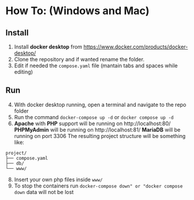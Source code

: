 # How To: (Windows and Mac)

## Install
1. Install **docker desktop** from https://www.docker.com/products/docker-desktop/
2. Clone the repository and if wanted rename the folder.
3. Edit if needed the ```compose.yaml``` file (mantain tabs and spaces while editing)

## Run
4. With docker desktop running, open a terminal and navigate to the repo folder
5. Run the command ```docker-compose up -d``` or ```docker compose up -d```
6. **Apache** with **PHP** support will be running on http://localhost:80/
    **PHPMyAdmin** will be running on http://localhost:81/
    **MariaDB** will be running on port 3306
    The resulting project structure will be something like:
```
project/
├── compose.yaml
├── db/
└── www/
```

8. Insert your own php files inside ```www/```
7. To stop the containers run ```docker-compose down" or "docker compose down``` data will not be lost
